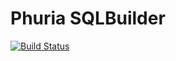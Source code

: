 # Phuria SQLBuilder

[![Build Status](https://travis-ci.org/phuria/sql-builder.svg?branch=master)](https://travis-ci.org/phuria/sql-builder)